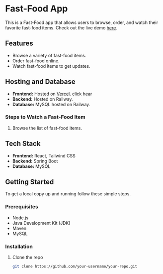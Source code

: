 # Fast-Food App

This is a Fast-Food app that allows users to browse, order, and watch their favorite fast-food items. Check out the live demo [here](https://e-commerce-project-zeta-five.vercel.app/).

## Features

- Browse a variety of fast-food items.
- Order fast-food online.
- Watch fast-food items to get updates.

## Hosting and Database

- **Frontend:** Hosted on [Vercel](https://e-commerce-project-zeta-five.vercel.app/). click hear
- **Backend:** Hosted on Railway.
- **Database:** MySQL hosted on Railway.


### Steps to Watch a Fast-Food Item

1. Browse the list of fast-food items.


## Tech Stack

- **Frontend:** React, Tailwind CSS
- **Backend:** Spring Boot
- **Database:** MySQL

## Getting Started

To get a local copy up and running follow these simple steps.

### Prerequisites

- Node.js
- Java Development Kit (JDK)
- Maven
- MySQL

### Installation

1. Clone the repo
   ```sh
   git clone https://github.com/your-username/your-repo.git

